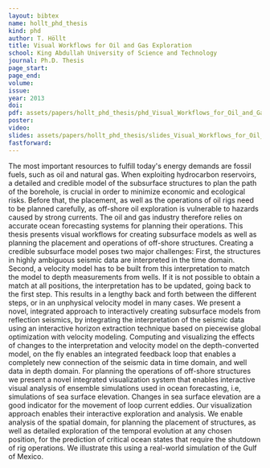 ```yaml
---
layout: bibtex
name: hollt_phd_thesis
kind: phd
author: T. Höllt
title: Visual Workflows for Oil and Gas Exploration
school: King Abdullah University of Science and Technology
journal: Ph.D. Thesis
page_start: 
page_end: 
volume: 
issue: 
year: 2013
doi: 
pdf: assets/papers/hollt_phd_thesis/phd_Visual_Workflows_for_Oil_and_Gas_Exploration.pdf
poster: 
video: 
slides: assets/papers/hollt_phd_thesis/slides_Visual_Workflows_for_Oil_and_Gas_Exploration.pdf
fastforward: 
---
```

The most important resources to fulfill today's energy demands are fossil fuels, such as oil and natural gas. When exploiting hydrocarbon reservoirs, a detailed and credible model of the subsurface structures to plan the path of the borehole, is crucial in order to minimize economic and ecological risks. Before that, the placement, as well as the operations of oil rigs need to be planned carefully, as off-shore oil exploration is vulnerable to hazards caused by strong currents. The oil and gas industry therefore relies on accurate ocean forecasting systems for planning their operations. 
This thesis presents visual workflows for creating subsurface models as well as planning the placement and operations of off-shore structures. 
Creating a credible subsurface model poses two major challenges: First, the structures in highly ambiguous seismic data are interpreted in the time domain. Second, a velocity model has to be built from this interpretation to match the model to depth measurements from wells. If it is not possible to obtain a match at all positions, the interpretation has to be updated, going back to the first step. This results in a lengthy back and forth between the different steps, or in an unphysical velocity model in many cases. We present a novel, integrated approach to interactively creating subsurface models from reflection seismics, by integrating the interpretation of the seismic data using an interactive horizon extraction technique based on piecewise global optimization with velocity modeling. Computing and visualizing the effects of changes to the interpretation and velocity model on the depth-converted model, on the fly enables an integrated feedback loop that enables a completely new connection of the seismic data in time domain, and well data in depth domain. 
For planning the operations of off-shore structures we present a novel integrated visualization system that enables interactive visual analysis of ensemble simulations used in ocean forecasting, i.e, simulations of sea surface elevation. Changes in sea surface elevation are a good indicator for the movement of loop current eddies. Our visualization approach enables their interactive exploration and analysis. We enable analysis of the spatial domain, for planning the placement of structures, as well as detailed exploration of the temporal evolution at any chosen position, for the prediction of critical ocean states that require the shutdown of rig operations. We illustrate this using a real-world simulation of the Gulf of Mexico.